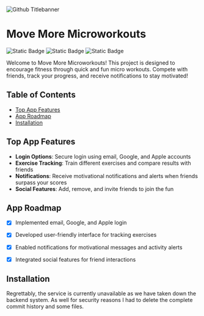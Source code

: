 ![Github Titlebanner](https://github.com/danielmrrk/movemore/blob/main/assets/move-more-display.png)

# Move More Microworkouts

<p align="left">
  <img alt="Static Badge" src="https://hits.dwyl.com/yourusername/MoveMoreMicroworkouts.svg?style=flat-square">
  <img alt="Static Badge" src="https://img.shields.io/badge/FUN-100_%25-blue">
  <img alt="Static Badge" src="https://img.shields.io/badge/License-MIT-red">
</p>

Welcome to Move More Microworkouts! This project is designed to encourage fitness through quick and fun micro workouts. Compete with friends, track your progress, and receive notifications to stay motivated!

## Table of Contents

- [Top App Features](#top-app-features)
- [App Roadmap](#app-roadmap)
- [Installation](#installation)

## Top App Features

- **Login Options**: Secure login using email, Google, and Apple accounts
- **Exercise Tracking**: Train different exercises and compare results with friends
- **Notifications**: Receive motivational notifications and alerts when friends surpass your scores
- **Social Features**: Add, remove, and invite friends to join the fun

## App Roadmap

- [x] Implemented email, Google, and Apple login
- [x] Developed user-friendly interface for tracking exercises
- [x] Enabled notifications for motivational messages and activity alerts
- [x] Integrated social features for friend interactions



## Installation

Regrettably, the service is currently unavailable as we have taken down the backend system. 
As well for security reasons I had to delete the complete commit history and some files.
